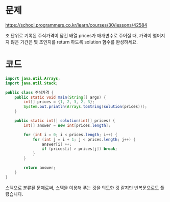 # 문제
https://school.programmers.co.kr/learn/courses/30/lessons/42584

초 단위로 기록된 주식가격이 담긴 배열 prices가 매개변수로 주어질 때, 가격이 떨어지지 않은 기간은 몇 초인지를 return 하도록 solution 함수를 완성하세요.

# 코드

```java
import java.util.Arrays;
import java.util.Stack;

public class 주식가격 {
    public static void main(String[] args) {
        int[] prices = {1, 2, 3, 2, 3};
        System.out.println(Arrays.toString(solution(prices)));
    }

    public static int[] solution(int[] prices) {
        int[] answer = new int[prices.length];

        for (int i = 0; i < prices.length; i++) {
            for (int j = i + 1; j < prices.length; j++) {
                answer[i] ++;
                if (prices[i] > prices[j]) break;
            }
        }

        return answer;
    }
}
```

스택으로 분류된 문제로써, 스택을 이용해 푸는 것을 의도한 것 같지만 반복문으로도 풀렸습니다.